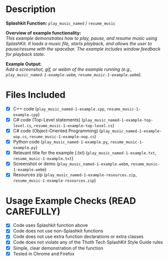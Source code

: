 # Description

**Splashkit Function:** `play_music_named` / `resume_music`

**Overview of example functionality:**  
_This example demonstrates how to play, pause, and resume music using SplashKit. It loads a music file, starts playback, and allows the user to pause/resume with the spacebar. The example includes window feedback for playback state._

**Example Output:**  
_Add a screenshot, gif, or webm of the example running (e.g., `play_music_named-1-example.webm`, `resume_music-1-example.webm`)._

# Files Included

- [x] C++ code (`play_music_named-1-example.cpp`, `resume_music-1-example.cpp`)
- [x] C# code (Top-Level statements) (`play_music_named-1-example-top-level.cs`, `resume_music-1-example-top-level.cs`)
- [x] C# code (Object-Oriented Programming) (`play_music_named-1-example-oop.cs`, `resume_music-1-example-oop.cs`)
- [x] Python code (`play_music_named-1-example.py`, `resume_music-1-example.py`)
- [x] Relevant title for the example (.txt) (`play_music_named-1-example.txt`, `resume_music-1-example.txt`)
- [x] Screenshot or demo (`play_music_named-1-example.webm`, `resume_music-1-example.webm`)
- [x] Resources zip (`play_music_named-1-example-resources.zip`, `resume_music-1-example-resources.zip`)

# Usage Example Checks (READ CAREFULLY)

- [x] Code uses Splashkit function above
- [x] Code does not use non-Splashkit functions
- [x] Code does not use extra function declarations or extra classes
- [x] Code does not violate any of the Thoth Tech SplashKit Style Guide rules
- [x] Simple, clear demonstration of the function
- [x] Tested in Chrome and Firefox